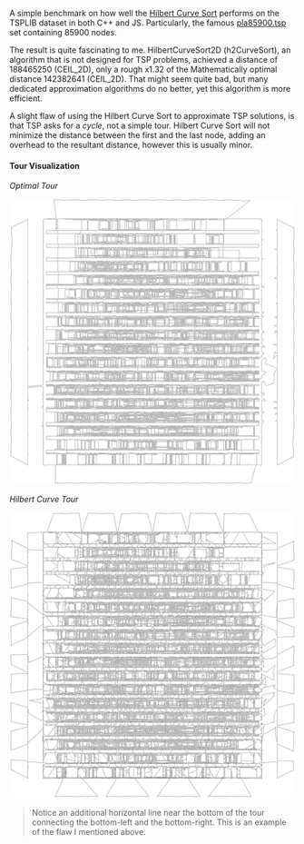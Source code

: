 A simple benchmark on how well the [Hilbert Curve Sort](https://github.com/CarbonicSoda/hilbert-curve-sort) performs on the TSPLIB dataset in both C++ and JS.
Particularly, the famous [pla85900.tsp](pla85900.tsp) set containing 85900 nodes.

The result is quite fascinating to me.
HilbertCurveSort2D (h2CurveSort), an algorithm that is not designed for TSP problems,
achieved a distance of 188465250 (CEIL_2D), only a rough x1.32 of the Mathematically optimal distance 142382641 (CEIL_2D).
That might seem quite bad, but many dedicated approximation algorithms do no better, yet this algorithm is more efficient.

A slight flaw of using the Hilbert Curve Sort to approximate TSP solutions, is that TSP asks for a _cycle_, not a simple tour.
Hilbert Curve Sort will not minimize the distance between the first and the last node, adding an overhead to the resultant distance,
however this is usually minor.

#### Tour Visualization

_Optimal Tour_

![Optimal Tour](assets/pla85900_optimal.png)

_Hilbert Curve Tour_

![Hilbert Curve Tour](assets/pla85900_hilbert_curve.png)

> Notice an additional horizontal line near the bottom of the tour connecting the bottom-left and the bottom-right. This is an example of the flaw I mentioned above.

